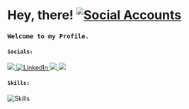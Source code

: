 # Hey, there! <a href="githu.com/amitxparmar"><img src="https://skillicons.dev/icons?i=github&perline=1" alt="Social Accounts" /></a>

### `Welcome to my Profile.`

#### `Socials:`
<a href="Instagram.com/amitxxparmar">
  <img src="https://skillicons.dev/icons?i=instagram&perline=1 alt="Instagram" />
</a>
<a href="https://www.linkedin.com/in/amit-parmar-665002221/">
  <img src="https://skillicons.dev/icons?i=linkedin&perline=16" alt="LinkedIn" />
</a>                                                                                  
<a href="https://stackoverflow.com/users/20359990/amit">
  <img src="https://skillicons.dev/icons?i=stackoverflow&theme=light&perline=1 alt="Social Accounts" />
</a>
<a href="">
  <img src="https://skillicons.dev/icons?i=gmail&perline=1 alt="Social Accounts" />
</a>
                                                                                     
#### `Skills:`

<p align="left"><img src="https://skillicons.dev/icons?i=js,mongodb,react,firebase,jquery,graphql,css,materialui,bootstrap,netlify,nextjs,linux,git,github&perline=16&theme=light" alt="Skills" /> 
